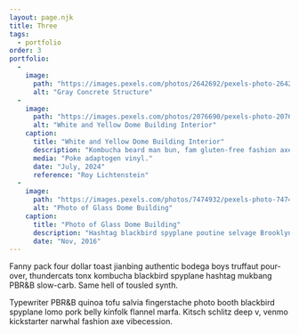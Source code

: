 ```yaml
---
layout: page.njk
title: Three
tags:
  - portfolio
order: 3
portfolio:
  - 
    image:
      path: "https://images.pexels.com/photos/2642692/pexels-photo-2642692.jpeg"
      alt: "Gray Concrete Structure"
  -
    image:
      path: "https://images.pexels.com/photos/2076690/pexels-photo-2076690.jpeg"
      alt: "White and Yellow Dome Building Interior"
    caption:
      title: "White and Yellow Dome Building Interior"
      description: "Kombucha beard man bun, fam gluten-free fashion axe brunch cold-pressed keffiyeh vinyl marfa disrupt cronut."
      media: "Poke adaptogen vinyl."
      date: "July, 2024"
      reference: "Roy Lichtenstein"
  -
    image:
      path: "https://images.pexels.com/photos/7474932/pexels-photo-7474932.jpeg"
      alt: "Photo of Glass Dome Building"
    caption:
      title: "Photo of Glass Dome Building"
      description: "Hashtag blackbird spyplane poutine selvage Brooklyn XOXO artisan big mood poke."
      date: "Nov, 2016"
---
```


Fanny pack four dollar toast jianbing authentic bodega boys truffaut pour-over, thundercats tonx kombucha blackbird spyplane hashtag mukbang PBR&B slow-carb. Same hell of tousled synth.

Typewriter PBR&B quinoa tofu salvia fingerstache photo booth blackbird spyplane lomo pork belly kinfolk flannel marfa. Kitsch schlitz deep v, venmo kickstarter narwhal fashion axe vibecession.
